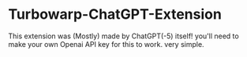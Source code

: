 # Turbowarp-ChatGPT-Extension
This extension was (Mostly) made by ChatGPT(-5) itself!
you'll need to make your own Openai API key for this to work.
very simple.

